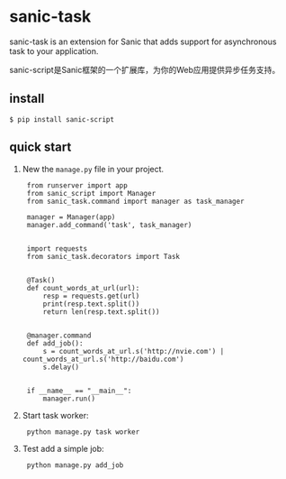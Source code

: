 # sanic-task

sanic-task is an extension for Sanic that adds support for asynchronous task to your application.

sanic-script是Sanic框架的一个扩展库，为你的Web应用提供异步任务支持。


## install

    $ pip install sanic-script


## quick start

1. New the `manage.py` file in your project.

        from runserver import app
        from sanic_script import Manager
        from sanic_task.command import manager as task_manager

        manager = Manager(app)
        manager.add_command('task', task_manager)


        import requests
        from sanic_task.decorators import Task


        @Task()
        def count_words_at_url(url):
            resp = requests.get(url)
            print(resp.text.split())
            return len(resp.text.split())


        @manager.command
        def add_job():
            s = count_words_at_url.s('http://nvie.com') | count_words_at_url.s('http://baidu.com')
            s.delay()


        if __name__ == "__main__":
            manager.run()

2. Start task worker:

        python manage.py task worker

3. Test add a simple job:

        python manage.py add_job
        
